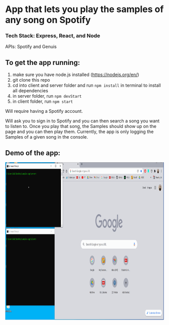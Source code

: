 # App that lets you play the samples of any song on Spotify

### Tech Stack: Express, React, and Node
APIs: Spotify and Genuis

## To get the app running:

1. make sure you have node.js installed (https://nodejs.org/en/)
2. git clone this repo
3. cd into client and server folder and run `npm install` in terminal to install all dependencies
4. in server folder, run `npm devStart`
5. in client folder, run `npm start`

Will require having a Spotify account. 

Will ask you to sign in to Spotify and you can then search a song you want to listen to. Once you play that song, the Samples should show up on the page and you can then play them. Currently, the app is only logging the Samples of a given song in the console.

## Demo of the app:
<img src='./demo.gif' title='Video Walkthrough' width='920px' height='500px' alt='Video Walkthrough' />

